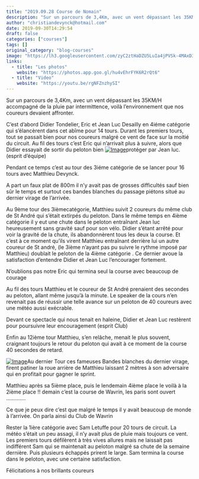 ```yaml
---
title: "2019.09.28 Course de Nomain"
description: "Sur un parcours de 3,4Km, avec un vent dépassant les 35KM/H accompagné de la pluie par intermittence, voilà l’environnement que nos coureurs devaient affronter."
author: "christiandevynck@hotmail.com"
date: 2019-09-30T14:29:54
draft: false
categories: ["courses"]
tags: []
original_category: "blog-courses"
image: "https://lh3.googleusercontent.com/zyC2ztHaDZU5LuIa4jPVSk-4MAxD3fnVmChFmWIXLn9eaRecE6MgC9sy05lOdH-rcvmsQD0wRThf0EwaLbFwsi9Ruthwx5PlCmsJIfUg17m9-Dwj-A-k8jFbH8iWsF_yqunShF9C_3nH13e2or3pfzBMWaj650lla2iGapUOfzNxpaz70qJlfzRbFjFD7jmnDS4V9j0lzieoU_qPupEtV-2BquZNSy4Q3tVYrsJXk6YSR_DYTnT5RdHuBezTpJx9jxo9dzqEvWt4tLnsBy_-keQDpCVfOHoKyfJzWAczKfUhBkSb75mbM5Z0f7GUWUZyO4zQjfXYsVaXLIB3YZDnJw4a-kivLsTTNGVDZPPmnN3fw1vplz-1Wxu7UTrjpa89r5lVAKVT6WJ-bIZ9eJfaJVnMjzpuXP7sdyS_BKtLaIgCFtlz0FpB-0CHLgh1ayXcgqzOkxN9qc9GpqXBQw2sqli5Yw0OMjIv3nc2WQZkZEoGE_TprCIjFR7gFeGxc_MNAJ9t35CfXqbF3coDGBuoAYI-af8KsbEqCw75krkZAVeNrBZeRf7ho9VLRkx-o0LaDvYgKW1oshQpzv4s_p5mAamR_lk2O7brHwVOyAdNJ8CqQoC6s-lRQKP3s_YFIDsiy60ZbQLbHXF-MZK595a99JkwMt3gBWbNVq1TowprxL_CHXQQzSMRuV4=w594-h791-no"
links:
  - title: "Les photos"
    website: "https://photos.app.goo.gl/hu4vEhrFYK6R2rQt6"
  - title: "Video"
    website: "https://youtu.be/rgNFZnzhySI"
---
```


Sur un parcours de 3,4Km, avec un vent dépassant les 35KM/H accompagné de la pluie par intermittence, voilà l’environnement que nos coureurs devaient affronter.

<!--more-->

C’est d’abord Didier Tondelier, Eric et Jean Luc Desailly en 4iéme catégorie qui s’élancèrent dans cet abîme pour 14 tours. Durant les premiers tours, tout se passait bien pour nos coureurs malgré ce vent de face sur la moitié du circuit. Au fil des tours c’est Eric qui n’arrivait plus à suivre, alors que Didier essayait de sortir du peloton bien [![Image](https://lh3.googleusercontent.com/6PWaOdowP50CZxglkjCIWlk6NvvN5UGh4iKL1jlslB9gj2tNahL_P4dKHwF2RqOdn93F9IzmftPdAirbnRex5myIbkmgzbdcOo_VFNUmys6qlETipIIYOlc3ZhAbYCV2BR0iBh8CMzEG0nHMe5XRI9rf8L3YBaOswAUCRSuo0MtrUihZiahVUIqRUoPGSomk7Vo58kMYwCivRxU1vUvC5YbQCVKf9b_CJjxEYdZ-VgY500Ci27ecN2LiX2g0x8Riuh5GX_a6xlA0s6LQO0ul3wa-lOQxJhOepBV96RNW9Xdn-2HBObwNZgCh-aXBO5ALh4Mivky73k-j5MIAvzXcVnpUU5y8y8ac1QNQG99NrlWNMcebGS_rGUWcWPwwOSM9D5Q3f-ze_EKYsD3Cc59OQnoN5VqeegiU-fypKM6-vd64Ipp-xMVVX8s4dGYFMedxPawYoA6unXwQANy2j5rhpmb-UWDepZTByZBk3eRVt1KiTZdshqBAbkj1qZiUaMjCj7M1d_sTs65PO4jUMlZfnTXjAC7l7_NqP3-cw1cpkzSxuohE3MZ1CahoYEqZXn67hIBWo-DcgWaz61n31nD6OiJ1cT9Su_YudPKAEr9E9NN8JamKqLioEFoP61Yi2zk6wSJYkjrv2u3oTSYPFGWJVFj76bN_9pSz-RhuSHJNmp6TFu2PuCJH9vP78UPB9cdMqbRJdRH34xYPXPD5PLZL-iluKzwiRsXsg3Zkix9c9P8ifF0p=w960-h640-no)](https://lh3.googleusercontent.com/6PWaOdowP50CZxglkjCIWlk6NvvN5UGh4iKL1jlslB9gj2tNahL_P4dKHwF2RqOdn93F9IzmftPdAirbnRex5myIbkmgzbdcOo_VFNUmys6qlETipIIYOlc3ZhAbYCV2BR0iBh8CMzEG0nHMe5XRI9rf8L3YBaOswAUCRSuo0MtrUihZiahVUIqRUoPGSomk7Vo58kMYwCivRxU1vUvC5YbQCVKf9b_CJjxEYdZ-VgY500Ci27ecN2LiX2g0x8Riuh5GX_a6xlA0s6LQO0ul3wa-lOQxJhOepBV96RNW9Xdn-2HBObwNZgCh-aXBO5ALh4Mivky73k-j5MIAvzXcVnpUU5y8y8ac1QNQG99NrlWNMcebGS_rGUWcWPwwOSM9D5Q3f-ze_EKYsD3Cc59OQnoN5VqeegiU-fypKM6-vd64Ipp-xMVVX8s4dGYFMedxPawYoA6unXwQANy2j5rhpmb-UWDepZTByZBk3eRVt1KiTZdshqBAbkj1qZiUaMjCj7M1d_sTs65PO4jUMlZfnTXjAC7l7_NqP3-cw1cpkzSxuohE3MZ1CahoYEqZXn67hIBWo-DcgWaz61n31nD6OiJ1cT9Su_YudPKAEr9E9NN8JamKqLioEFoP61Yi2zk6wSJYkjrv2u3oTSYPFGWJVFj76bN_9pSz-RhuSHJNmp6TFu2PuCJH9vP78UPB9cdMqbRJdRH34xYPXPD5PLZL-iluKzwiRsXsg3Zkix9c9P8ifF0p=w960-h640-no)protéger par Jean luc.(esprit d’équipe)

Pendant ce temps c’est au tour des 3iéme catégorie de se lancer pour 16 tours avec Matthieu Devynck.

A part un faux plat de 800m il n’y avait pas de grosses difficultés sauf bien sûr le temps et surtout ces bandes blanches du passage piétons situé au dernier virage de l’arrivée.

Au 9ème tour des 3ièmecatégorie, Matthieu suivit 2 coureurs du même club de St André qui s’était extirpés du peloton. Dans le même temps en 4ième catégorie il y eut une chute dans le peloton entraînant Jean luc heureusement sans gravité sauf pour son vélo. Didier s’étant arrêté pour voir la gravité de la chute, ils abandonnèrent tous les deux la course. Et c’est à ce moment qu’ils virent Matthieu entraînant derrière lui un autre coureur de St andré, (le 3ième n’ayant pas pu suivre le rythme imposé par Matthieu) doublait le peloton de la 4ième catégorie . Ce dernier avoue la satisfaction d’entendre Didier et Jean Luc l’encourager fortement.

N’oublions pas notre Eric qui termina seul la course avec beaucoup de courage

Au fil des tours Matthieu et le coureur de St André prenaient des secondes au peloton, allant même jusqu’à la minute. Le speaker de la cours n’en revenait pas de réussir une telle avance sur un peloton de 40 coureurs avec une météo aussi exécrable.

Devant ce spectacle qui nous tenait en haleine, Didier et Jean Luc restèrent pour poursuivre leur encouragement (esprit Club)

Enfin au 12ième tour Matthieu, s’en relâche, menait le plus souvent, craignant toujours le retour du peloton qui avait à ce moment de la course 40 secondes de retard.

[![Image](https://lh3.googleusercontent.com/w3fhqAtDrq1LAJMpC1e07CXwKWy6wutF2Uu26045Vlf8kOd3SpYhMeTJgMz-OBN-pc5ptyT9rTTtJDK3juhHZdspLOCkDkLCUdoET_jo7x9tgTHKrWd-ceEACGQm0ViVupDOqtoGAEeujIRl5F0elWJz52fwYeu3WNzQlFkxEWqG00o1OoWuc_bh2H_on2zMlIKjQLokhDjNipCpC-WpE_iwBKEaUTdmz-iK57HOk2pOyKZGBZSqYSd5AMDgSx4m12i403lILHezeKhlUL3LLIyKjkLwYmr17kuJkYf9tsNxvLRBD51Kiyn0ejuEQHyjPfpdxVj_WjnYIqyZ4SGWp_UAfCp5seo31ltppiQd2Z10TVNCblO9NBQLU_1R8m7LdKubGM35nHEIFJh8dQqxi1lIGJGqUpqvj3kN_KrmJfxwJtBwqFAAEB4AMYJzZB3gB8zB-k3JyRa5sx_DD6ExLukEATNT-cOO4TngQLjQpYuvb81ImVncMsOKDuuvBcxwWFyFbDcT0DiE3H4pfmTIJIX6W57TTQvTezQFbgy9W5Lo0JZ2kdEUIXVE4xIJse8JYLMQBvDeLyMPn1pkN4QyPWq6gxSFz5_vXSB-w88qBnWsdsExgsfKyttogNcKW9ySk3pc_rs_dL-krcvB92LNa6TF9NzgDAWu4aHQUFkwNswmSbkY0N4XRWo=w440-h293-no)](https://lh3.googleusercontent.com/w3fhqAtDrq1LAJMpC1e07CXwKWy6wutF2Uu26045Vlf8kOd3SpYhMeTJgMz-OBN-pc5ptyT9rTTtJDK3juhHZdspLOCkDkLCUdoET_jo7x9tgTHKrWd-ceEACGQm0ViVupDOqtoGAEeujIRl5F0elWJz52fwYeu3WNzQlFkxEWqG00o1OoWuc_bh2H_on2zMlIKjQLokhDjNipCpC-WpE_iwBKEaUTdmz-iK57HOk2pOyKZGBZSqYSd5AMDgSx4m12i403lILHezeKhlUL3LLIyKjkLwYmr17kuJkYf9tsNxvLRBD51Kiyn0ejuEQHyjPfpdxVj_WjnYIqyZ4SGWp_UAfCp5seo31ltppiQd2Z10TVNCblO9NBQLU_1R8m7LdKubGM35nHEIFJh8dQqxi1lIGJGqUpqvj3kN_KrmJfxwJtBwqFAAEB4AMYJzZB3gB8zB-k3JyRa5sx_DD6ExLukEATNT-cOO4TngQLjQpYuvb81ImVncMsOKDuuvBcxwWFyFbDcT0DiE3H4pfmTIJIX6W57TTQvTezQFbgy9W5Lo0JZ2kdEUIXVE4xIJse8JYLMQBvDeLyMPn1pkN4QyPWq6gxSFz5_vXSB-w88qBnWsdsExgsfKyttogNcKW9ySk3pc_rs_dL-krcvB92LNa6TF9NzgDAWu4aHQUFkwNswmSbkY0N4XRWo=w440-h293-no)Au dernier Tour ces fameuses Bandes blanches du dernier virage, firent patiner la roue arrière de Matthieu laissant 2 mètres à son adversaire qui en profitait pour gagner le sprint.

Matthieu après sa 5ième place, puis le lendemain 4ième place le voilà à la 2ième place&nbsp;!! demain c’est la course de Wavrin, les paris sont ouvert ………….

Ce que je peux dire c’est que malgré le temps il y avait beaucoup de monde à l’arrivée. On parla ainsi du Club de Wavrin

Rester la 1ière catégorie avec Sam Letuffe pour 20 tours de circuit. La météo s’était un peu assagi, il n’y avait plus de pluie mais toujours ce vent. Les premiers tours défilèrent à très vives allures mais ne laissait pas indifférent Sam qui se maintenait au peloton malgré sa chute de la semaine dernière. Puis plusieurs échappés prirent le large. Sam termina la course dans le peloton, avec une certaine satisfaction.

Félicitations à nos brillants coureurs